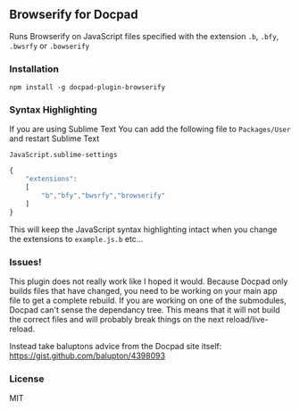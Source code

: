 ## Browserify for Docpad

Runs Browserify on JavaScript files specified with the extension `.b`, `.bfy`, `.bwsrfy` or `.bowserify`


### Installation

`npm install -g docpad-plugin-browserify`

### Syntax Highlighting

If you are using Sublime Text You can add the following file to `Packages/User` and restart Sublime Text

`JavaScript.sublime-settings`

```JavaScript
{
    "extensions":
    [
        "b","bfy","bwsrfy","browserify"
    ]
}
```

This will keep the JavaScript syntax highlighting intact when you change the extensions to `example.js.b` etc...

### Issues!

This plugin does not really work like I hoped it would. Because Docpad only builds files that have changed, you need to be working on your main app file to get a complete rebuild. If you are working on one of the submodules, Docpad can't sense the dependancy tree. This means that it will not build the correct files and will probably break things on the next reload/live-reload.

Instead take baluptons advice from the Docpad site itself: https://gist.github.com/balupton/4398093

### License 

MIT
